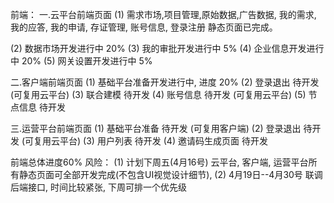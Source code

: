 前端：
一.云平台前端页面
(1) 需求市场,项目管理,原始数据,广告数据, 我的需求, 我的应答, 我的申请, 存证管理, 账号信息, 登录注册 静态页面已完成。

(2) 数据市场开发进行中 20%
(3) 我的审批开发进行中 5%
(4) 企业信息开发进行中 20%
(5) 网关设置开发进行中 5%

二.客户端前端页面
(1) 基础平台准备开发进行中, 进度 20%
(2) 登录退出 待开发(可复用云平台)
(3) 联合建模 待开发
(4) 账号信息 待开发 (可复用云平台)
(5) 节点信息 待开发

三.运营平台前端页面
(1) 基础平台准备 待开发 (可复用客户端)
(2) 登录退出 待开发 (可复用云平台)
(3) 用户列表 待开发
(4) 邀请码生成页面 待开发

前端总体进度60%
风险：
(1) 计划下周五(4月16号) 云平台, 客户端, 运营平台所有静态页面可全部开发完成(不包含UI视觉设计细节),
(2) 4月19日--4月30号 联调后端接口, 时间比较紧张, 下周可排一个优先级